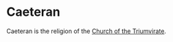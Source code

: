 # Caeteran

Caeteran is the religion of the [Church of the Triumvirate](the_church_of_the_triumvirate.md).
